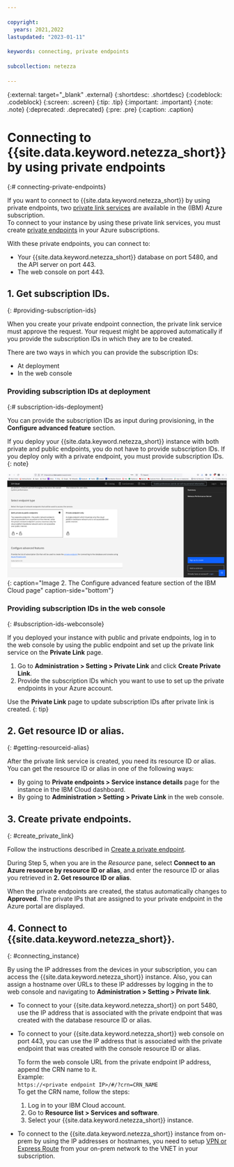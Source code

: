 ```yaml
---

copyright:
  years: 2021,2022
lastupdated: "2023-01-11"

keywords: connecting, private endpoints

subcollection: netezza

---
```

{:external: target="_blank" .external}
{:shortdesc: .shortdesc}
{:codeblock: .codeblock}
{:screen: .screen}
{:tip: .tip}
{:important: .important}
{:note: .note}
{:deprecated: .deprecated}
{:pre: .pre}
{:caption: .caption}

# Connecting to {{site.data.keyword.netezza_short}} by using private endpoints
{:# connecting-private-endpoints}

If you want to connect to {{site.data.keyword.netezza_short}} by using private endpoints, two [private link services](https://learn.microsoft.com/en-us/azure/private-link/private-link-service-overview) are available in the (IBM) Azure subscription.  
To connect to your instance by using these private link services, you must create [private endpoints](https://learn.microsoft.com/en-us/azure/private-link/private-endpoint-overview) in your Azure subscriptions.

With these private endpoints, you can connect to:

- Your {{site.data.keyword.netezza_short}} database on port 5480, and the API server on port 443.
- The web console on port 443.

## 1. Get subscription IDs.
{: #providing-subscription-ids}

When you create your private endpoint connection, the private link service must approve the request. Your request might be approved automatically if you provide the subscription IDs in which they are to be created.

There are two ways in which you can provide the subscription IDs:

- At deployment
- In the web console

### Providing subscription IDs at deployment
{:# subscription-ids-deployment}

You can provide the subscription IDs as input during provisioning, in the **Configure advanced feature** section.

If you deploy your {{site.data.keyword.netezza_short}} instance with both private and public endpoints, you do not have to provide subscription IDs.
If you deploy only with a private endpoint, you must provide subscription IDs.
{: note}

![Connecting to {{site.data.keyword.netezza_short}}](connecting2.png){: caption="Image 2. The Configure advanced feature section of the IBM Cloud page" caption-side="bottom"}

### Providing subscription IDs in the web console
{: #subscription-ids-webconsole}

If you deployed your instance with public and private endpoints, log in to the web console by using the public endpoint and set up the private link service on the **Private Link** page.  

1. Go to **Administration > Setting > Private Link** and click **Create Private Link**.
1. Provide the subscription IDs which you want to use to set up the private endpoints in your Azure account.

Use the **Private Link** page to update subscription IDs after private link is created.
{: tip}

## 2. Get resource ID or alias.
{: #getting-resourceid-alias}

After the private link service is created, you need its resource ID or alias. You can get the resource ID or alias in one of the following ways:

- By going to **Private endpoints > Service instance details** page for the instance in the IBM Cloud dashboard.
- By going to **Administration > Setting > Private Link** in the web console.

## 3. Create private endpoints.
{: #create_private_link}

Follow the instructions described in [Create a private endpoint](https://learn.microsoft.com/en-us/azure/private-link/create-private-endpoint-portal?tabs=dynamic-ip#create-a-private-endpoint).  

During Step 5, when you are in the _Resource_ pane, select **Connect to an Azure resource by resource ID or alias**, and enter the resource ID or alias you retrieved in **2. Get resource ID or alias**.

When the private endpoints are created, the status automatically changes to **Approved**. The private IPs that are assigned to your private endpoint in the Azure portal are displayed.

## 4. Connect to {{site.data.keyword.netezza_short}}.
{: #connecting_instance}

By using the IP addresses from the devices in your subscription, you can access the {{site.data.keyword.netezza_short}} instance. Also, you can  assign a hostname over URLs to these IP addresses by logging in the to web console and navigating to **Administration > Setting > Private link**.

- To connect to your {{site.data.keyword.netezza_short}} on port 5480, use the IP address that is associated with the private endpoint that was created with the database resource ID or alias.

- To connect to your {{site.data.keyword.netezza_short}} web console on port 443, you can use the IP address that is associated with the private endpoint that was created with the console resource ID or alias.  

   To form the web console URL from the private endpoint IP address, append the CRN name to it.  
   Example:  
   `https://<private endpoint IP>/#/?crn=CRN_NAME`  
   To get the CRN name, follow the steps:

   1. Log in to your IBM Cloud account.
   1. Go to **Resource list > Services and software**.
   1. Select your {{site.data.keyword.netezza_short}} instance.

- To connect to the {{site.data.keyword.netezza_short}} instance from on-prem by using the IP addresses or hostnames, you need to setup [VPN or Express Route](https://learn.microsoft.com/en-us/azure/architecture/reference-architectures/hybrid-networking/) from your on-prem network to the VNET in your subscription.   
